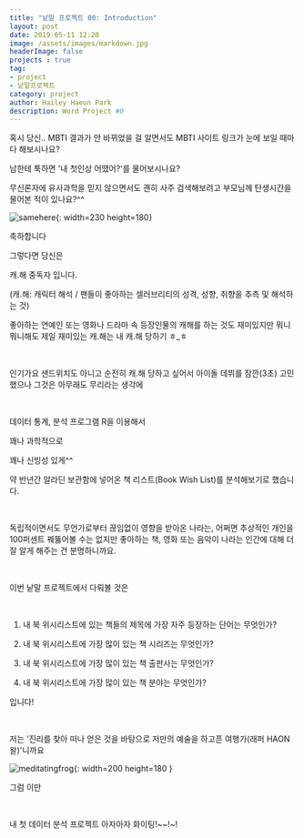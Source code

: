 ```yaml
---
title: "낱말 프로젝트 00: Introduction"
layout: post
date: 2019-05-11 12:20
image: /assets/images/markdown.jpg
headerImage: false
projects : true
tag:
- project
- 낱말프로젝트
category: project
author: Hailey Haeun Park
description: Word Project #0
---
```


  혹시 당신.. MBTI 결과가 안 바뀌었을 걸 알면서도 MBTI 사이트 링크가 눈에 보일 때마다 해보시나요?

  남한테 툭하면 '내 첫인상 어땠어?'를 물어보시나요?

  무신론자에 유사과학을 믿지 않으면서도 괜히 사주 검색해보려고 부모님께 탄생시간을 물어본 적이 있나요?^^

![samehere](https://encrypted-tbn0.gstatic.com/images?q=tbn:ANd9GcQC8KRDDc2AUNK8rhkpvOO6sK-0vGPByVEOIKk67eIZaNcbC6Js "Same here"){: width=230 height=180}


축하합니다

그렇다면 당신은

캐.해 중독자 입니다.

(캐.해: 캐릭터 해석 / 팬들이 좋아하는 셀러브리티의 성격, 성향, 취향을 추측 및 해석하는 것)


좋아하는 연예인 또는 영화나 드라마 속 등장인물의 캐해를 하는 것도 재미있지만 뭐니뭐니해도 제일 재미있는 캐.해는 내 캐.해 당하기 ㅎ_ㅎ

​

인기가요 샌드위치도 아니고 순전히 캐.해 당하고 싶어서 아이돌 데뷔를 잠깐(3초) 고민했으나 그것은 아무래도 무리라는 생각에

​

데이터 통계, 분석 프로그램 R을 이용해서

꽤나 과학적으로

꽤나 신빙성 있게^^

약 반년간 알라딘 보관함에 넣어온 책 리스트(Book Wish List)를 분석해보기로 했습니다.

​

독립적이면서도 무언가로부터 끊임없이 영향을 받아온 나라는, 어쩌면 추상적인 개인을 100퍼센트 꿰뚫어볼 수는 없지만 좋아하는 책, 영화 또는 음악이 나라는 인간에 대해 더 잘 알게 해주는 건 분명하니까요.

​

이번 낱말 프로젝트에서 다뤄볼 것은

​

1. 내 북 위시리스트에 있는 책들의 제목에 가장 자주 등장하는 단어는 무엇인가?

2. 내 북 위시리스트에 가장 많이 있는 책 시리즈는 무엇인가?

3. 내 북 위시리스트에 가장 많이 있는 책 출판사는 무엇인가?

4. 내 북 위시리스트에 가장 많이 있는 책 분야는 무엇인가?

입니다!

​

 저는 '진리를 찾아 떠나 얻은 것을 바탕으로 저만의 예술을 하고픈 여행가(래퍼 HAON 왈)'니까요



 ​![meditatingfrog](https://i.ytimg.com/vi/zZLitvV6f5Y/hqdefault.jpg "Meditating frog"){: width=200 height=180 }

 그럼 이만

 ​

 내 첫 데이터 분석 프로젝트 아자아자 화이팅!~~!~!

 ​
